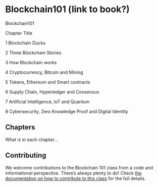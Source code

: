 # Blockchain101 (link to book?)

Blockchain101

Chapter       Title

1           Blockchain Ducks

2           Three Blockchain Stories 

3           How Blockchain works

4           Cryptocurrency, Bitcoin and Mining

5           Tokens, Ethereum and Smart contracts 

6           Supply Chain, Hyperledger and Consensus

7           Artificial Intelligence, IoT and Quantum

8           Cybersecurity, Zero Knowledge Proof and Digital Identity

 
## Chapters

What is in each chapter...
 
## Contributing

We welcome contributions to the Blockchain 101 class from a code and informational perspective.
There’s always plenty to do! Check [the documentation on how to contribute to this class](http://yahoo.com)
for the full details.
